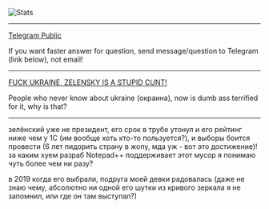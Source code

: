 ![Stats](https://github-readme-stats.vercel.app/api?username=henrypp&show_icons=true&locale=ru&theme=dracula&border_radius=0)

---
[Telegram Public](https://t.me/+6ElWHdZK8d5iMGEy)

If you want faster answer for question, send message/question to Telegram (link below), not email!

---
[FUCK UKRAINE, ZELENSKY IS A STUPID CUNT!](https://notepad-plus-plus.org/news/v879-we-are-with-ukraine/)

People who never know about ukraine (окраина), now is dumb ass terrified for it, why is that?

---
зелёнский уже не президент, его срок в трубе утонул и его рейтинг ниже чем у 1C (им вообще хоть кто-то пользуется?), и выборы боится провести (6 лет пидорить страну в жопу, мда уж - вот это достижение)! за каким хуем разраб Notepad++ поддерживает этот мусор я понимаю чуть более чем ни разу?

в 2019 когда его выбрали, подруга моей девки радовалась (даже не знаю чему, абсолютно ни одной его шутки из кривого зеркала я не запомнил, или где он там выступал?)
